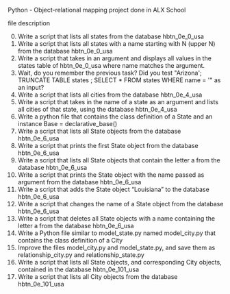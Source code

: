 Python - Object-relational mapping project done in ALX School

file description

0.  Write a script that lists all states from the database hbtn_0e_0_usa
1.  Write a script that lists all states with a name starting with N (upper N) from the database hbtn_0e_0_usa
2.  Write a script that takes in an argument and displays all values in the states table of hbtn_0e_0_usa where name matches the argument.
3.  Wait, do you remember the previous task? Did you test "Arizona'; TRUNCATE TABLE states ; SELECT * FROM states WHERE name = '" as an input?
4.  Write a script that lists all cities from the database hbtn_0e_4_usa
5.  Write a script that takes in the name of a state as an argument and lists all cities of that state, using the database hbtn_0e_4_usa
6.  Write a python file that contains the class definition of a State and an instance Base = declarative_base()
7.  Write a script that lists all State objects from the database hbtn_0e_6_usa
8.  Write a script that prints the first State object from the database hbtn_0e_6_usa
9.  Write a script that lists all State objects that contain the letter a from the database hbtn_0e_6_usa
10.  Write a script that prints the State object with the name passed as argument from the database hbtn_0e_6_usa
11.  Write a script that adds the State object “Louisiana” to the database hbtn_0e_6_usa
12.  Write a script that changes the name of a State object from the database hbtn_0e_6_usa
13.  Write a script that deletes all State objects with a name containing the letter a from the database hbtn_0e_6_usa
14.  Write a Python file similar to model_state.py named model_city.py that contains the class definition of a City
15.  Improve the files model_city.py and model_state.py, and save them as relationship_city.py and relationship_state.py
16.  Write a script that lists all State objects, and corresponding City objects, contained in the database hbtn_0e_101_usa
17.  Write a script that lists all City objects from the database hbtn_0e_101_usa
